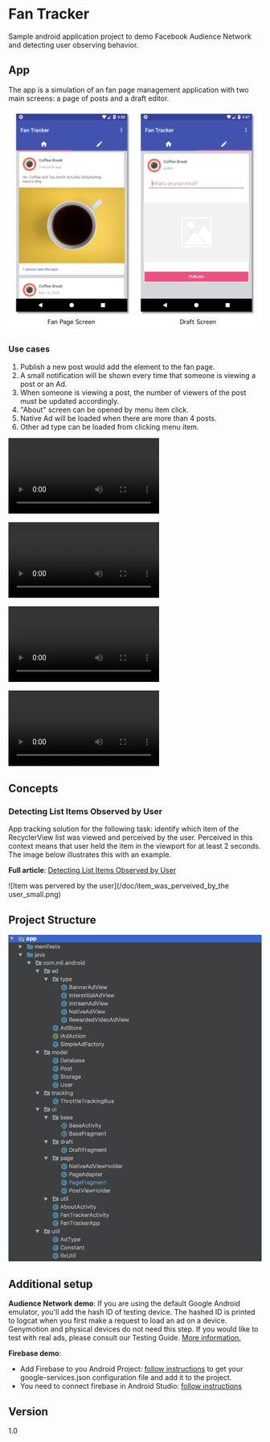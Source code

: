 Fan Tracker
=======

Sample android application project to demo Facebook Audience Network and detecting user observing behavior.

## App

The app is a simulation of an fan page management application with two main screens: a page of posts and a draft editor.

![App screenshot](/doc/app.png)

### Use cases

1. Publish a new post would add the element to the fan page.
2. A small notification will be shown every time that someone is viewing a post or an Ad.
3. When someone is viewing a post, the number of viewers of the post must be updated accordingly.
4. "About" screen can be opened by menu item click.
5. Native Ad will be loaded when there are more than 4 posts.
6. Other ad type can be loaded from clicking menu item.

![Post new status](/doc/post_new_status.mp4)

![Loading effect](/doc/loading_effect.mp4)

![Backend realtime data](/doc/backend_realtime_data.mp4)

![Audience network demo](/doc/audience_network_demo.mp4.mp4)

## Concepts

### Detecting List Items Observed by User
App tracking solution for the following task: identify which item of the RecyclerView list was viewed and perceived by the user. Perceived in this context means that user held the item in the viewport for at least 2 seconds. The image below illustrates this with an example.

**Full article**: [Detecting List Items Observed by User](https://proandroiddev.com/detecting-list-items-perceived-by-user-8f164dfb1d05)

![Item was pervered by the user](/doc/item_was_perveived_by_the user_small.png)

## Project Structure

![Project Structure](/doc/project_structure.png)


## Additional setup

**Audience Network demo**: If you are using the default Google Android emulator, you'll add the hash ID of testing device. The hashed ID is printed to logcat when you first make a request to load an ad on a device. Genymotion and physical devices do not need this step. If you would like to test with real ads, please consult our Testing Guide. [More information.](https://developers.facebook.com/docs/audience-network)

**Firebase demo**:

* Add Firebase to you Android Project: [follow instructions](https://firebase.google.com/docs/android/setup) to get your google-services.json configuration file and add it to the project.
* You need to connect firebase in Android Studio: [follow instructions](https://developer.android.com/studio/write/firebase.html)



## Version
1.0
